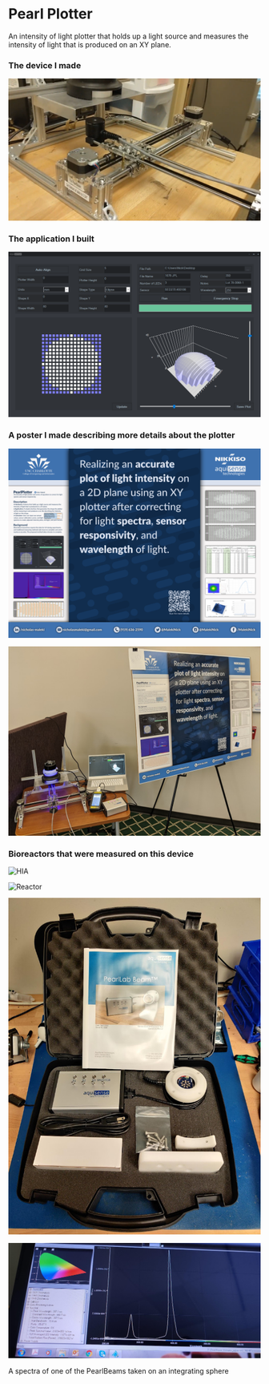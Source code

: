 # Pearl Plotter
An intensity of light plotter that holds up a light source and measures the intensity of light that is produced on an XY plane. 

### The device I made
![Device](Device.png)

### The application I built
![Application](App.png)

### A poster I made describing more details about the plotter
![Poster](Poster.png)

![Display](Display.jpg)

### Bioreactors that were measured on this device
![HIA](HighIntensityArray.jpg)

![Reactor](ReactorOn.jpg)

![PearlBeam](NASACustomBeam.jpg)

![Spectra](IntegratingSphereSpectra.jpg)

A spectra of one of the PearlBeams taken on an integrating sphere
